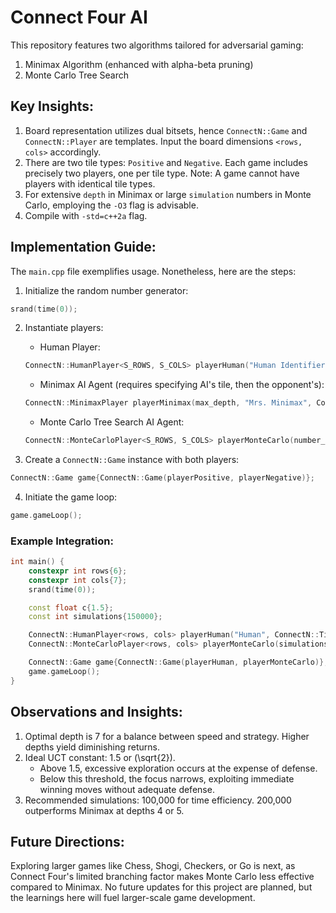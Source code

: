 # Connect Four AI

This repository features two algorithms tailored for adversarial gaming:

1. Minimax Algorithm (enhanced with alpha-beta pruning)
2. Monte Carlo Tree Search

## Key Insights:

1. Board representation utilizes dual bitsets, hence `ConnectN::Game` and `ConnectN::Player` are templates. Input the board dimensions `<rows, cols>` accordingly.
2. There are two tile types: `Positive` and `Negative`. Each game includes precisely two players, one per tile type. Note: A game cannot have players with identical tile types.
3. For extensive `depth` in Minimax or large `simulation` numbers in Monte Carlo, employing the `-O3` flag is advisable.
4. Compile with `-std=c++2a` flag.

## Implementation Guide:

The `main.cpp` file exemplifies usage. Nonetheless, here are the steps:

1. Initialize the random number generator:

```cpp
srand(time(0));
```

2. Instantiate players:

   - Human Player:

   ```cpp
   ConnectN::HumanPlayer<S_ROWS, S_COLS> playerHuman("Human Identifier", ConnectN::Tile::Positive);
   ```

   - Minimax AI Agent (requires specifying AI's tile, then the opponent's):

   ```cpp
   ConnectN::MinimaxPlayer playerMinimax(max_depth, "Mrs. Minimax", ConnectN::Tile::Negative, ConnectN::Tile::Positive);
   ```

   - Monte Carlo Tree Search AI Agent:

   ```cpp
   ConnectN::MonteCarloPlayer<S_ROWS, S_COLS> playerMonteCarlo(number_of_simulations, UCT_constant, "Mr. Monte Carlo", ConnectN::Tile::Negative);
   ```

3. Create a `ConnectN::Game` instance with both players:

```cpp
ConnectN::Game game{ConnectN::Game(playerPositive, playerNegative)};
```

4. Initiate the game loop:

```cpp
game.gameLoop();
```

### Example Integration:

```cpp
int main() {
    constexpr int rows{6};
    constexpr int cols{7};
    srand(time(0));

    const float c{1.5};
    const int simulations{150000};

    ConnectN::HumanPlayer<rows, cols> playerHuman("Human", ConnectN::Tile::Positive);
    ConnectN::MonteCarloPlayer<rows, cols> playerMonteCarlo(simulations, c, "Mr. Monte Carlo", ConnectN::Tile::Negative);

    ConnectN::Game game{ConnectN::Game(playerHuman, playerMonteCarlo)};
    game.gameLoop();
}
```

## Observations and Insights:

1. Optimal depth is 7 for a balance between speed and strategy. Higher depths yield diminishing returns.
2. Ideal UCT constant: 1.5 or \(\sqrt{2}\).
   - Above 1.5, excessive exploration occurs at the expense of defense.
   - Below this threshold, the focus narrows, exploiting immediate winning moves without adequate defense.
3. Recommended simulations: 100,000 for time efficiency. 200,000 outperforms Minimax at depths 4 or 5.

## Future Directions:

Exploring larger games like Chess, Shogi, Checkers, or Go is next, as Connect Four's limited branching factor makes Monte Carlo less effective compared to Minimax. No future updates for this project are planned, but the learnings here will fuel larger-scale game development.
